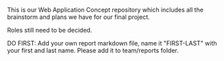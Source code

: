 This is our Web Application Concept repository which includes all the brainstorm
and plans we have for our final project.

Roles still need to be decided.

DO FIRST: Add your own report markdown file, name it "FIRST-LAST" with your first and last name.
Please add it to team/reports folder.
